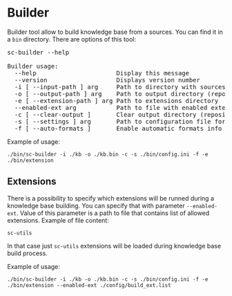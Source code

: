 # Builder

Builder tool allow to build knowledge base from a sources. You can find it in a `bin` directory.
There are options of this tool:

<pre>
sc-builder --help

Builder usage:
  --help                      Display this message
  --version                   Displays version number
  -i [ --input-path ] arg     Path to directory with sources
  -o [ --output-path ] arg    Path to output directory (repository)
  -e [ --extension-path ] arg Path to extensions directory
  --enabled-ext arg           Path to file with enabled extensions
  -c [ --clear-output ]       Clear output directory (repository) before build
  -s [ --settings ] arg       Path to configuration file for sc-memory
  -f [ --auto-formats ]       Enable automatic formats info generation
</pre>

Example of usage:

```
./bin/sc-builder -i ./kb -o ./kb.bin -c -s ./bin/config.ini -f -e ./bin/extension
```

## Extensions

There is a possibility to specify which extensions will be runned during a knowledge base building.
You can specify that with parameter `--enabled-ext`. Value of this parameter is a path to file
that contains list of allowed extensions. Example of file content:

```
sc-utils
```

In that case just `sc-utils` extensions will be loaded during knowledge base build process.

Example of usage:

```
./bin/sc-builder -i ./kb -o ./kb.bin -c -s ./bin/config.ini -f -e ./bin/extension --enabled-ext ./config/build_ext.list
```



